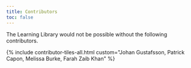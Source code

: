 ```yaml
---
title: Contributors
toc: false
---
```


The Learning Library would not be possible without the following contributors.

{% include contributor-tiles-all.html custom="Johan Gustafsson, Patrick Capon, Melissa Burke, Farah Zaib Khan" %}
